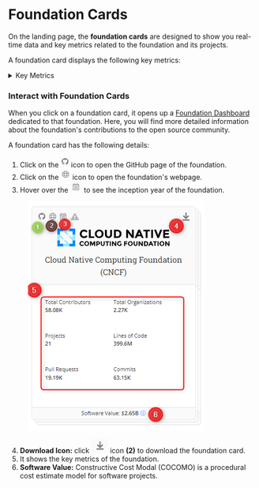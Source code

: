 # Foundation Cards

On the landing page, the **foundation cards** are designed to show you real-time data and key metrics related to the foundation and its projects.

A foundation card displays the following key metrics:

<details>

<summary>Key Metrics</summary>

* Total contributors
* Total organizations
* Total Projects
* Lines of code
* PRs
* Commits
* Software Value (COCOMO)

</details>

### Interact with Foundation Cards

When you click on a foundation card, it opens up a [Foundation Dashboard](foundation-overview.md) dedicated to that foundation. Here, you will find more detailed information about the foundation's contributions to the open source community.

A foundation card has the following details:

1. Click on the![](<../../../../.gitbook/assets/image (1) (1) (1) (1) (1) (1) (1) (1) (1) (1) (1) (1).png>)icon to open the GitHub page of the foundation.
2. Click on the ![](<../../../../.gitbook/assets/image (2) (1) (1) (1) (1) (1).png>) icon to open the foundation's webpage.
3. Hover over the ![](<../../../../.gitbook/assets/image (3) (1) (1) (1) (1).png>) to see the inception year of the foundation.

<figure><img src="../../../../.gitbook/assets/Foundation Card.png" alt=""><figcaption></figcaption></figure>

4. **Download Icon:** click <img src="../../../../.gitbook/assets/image (1).png" alt="" data-size="original"> icon **(2)** to download the foundation card.
5. It shows the key metrics of the foundation.
6. **Software Value:** Constructive Cost Modal (COCOMO) is a procedural cost estimate model for software projects.

